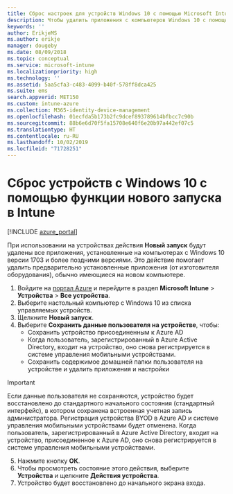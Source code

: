 ```yaml
---
title: Сброс настроек для устройств Windows 10 с помощью Microsoft Intune — Azure | Документация Майкрософт
description: Чтобы удалить приложения с компьютеров Windows 10 с помощью Microsoft Intune, используйте действие "Чистый запуск".
keywords: ''
author: ErikjeMS
ms.author: erikje
manager: dougeby
ms.date: 08/09/2018
ms.topic: conceptual
ms.service: microsoft-intune
ms.localizationpriority: high
ms.technology: ''
ms.assetid: 5aa5cfa3-c483-4099-b40f-578ff8dca425
ms.suite: ems
search.appverid: MET150
ms.custom: intune-azure
ms.collection: M365-identity-device-management
ms.openlocfilehash: 01ecfda5b173b2fc9dcef893789614bfbcc7c90b
ms.sourcegitcommit: 88b6e6d70f5fa15708e640f6e20b97a442ef07c5
ms.translationtype: HT
ms.contentlocale: ru-RU
ms.lasthandoff: 10/02/2019
ms.locfileid: "71728251"
---
```

# <a name="use-fresh-start-to-reset-windows-10-devices-with-intune"></a>Сброс устройств с Windows 10 с помощью функции нового запуска в Intune


[!INCLUDE [azure_portal](../includes/azure_portal.md)]

При использовании на устройствах действия **Новый запуск** будут удалены все приложения, установленные на компьютерах с Windows 10 версии 1703 и более поздними версиями. Это действие помогает удалить предварительно установленные приложения (от изготовителя оборудования), обычно имеющиеся на новом компьютере. 

1. Войдите на [портал Azure](https://portal.azure.com) и перейдите в раздел **Microsoft Intune** > **Устройства** > **Все устройства**.
2. Выберите настольный компьютер с Windows 10 из списка управляемых устройств.
3. Щелкните **Новый запуск**. 
4. Выберите **Сохранить данные пользователя на устройстве**, чтобы:
   * Сохранить устройство присоединенным к Azure AD
   * Когда пользователь, зарегистрированный в Azure Active Directory, входит на устройство, оно снова регистрируется в системе управления мобильными устройствами.
   * Сохранить содержимое домашней папки пользователя на устройстве и удалить приложения и настройки

  > [!IMPORTANT]
 > Если данные пользователя не сохраняются, устройство будет восстановлено до стандартного начального состояния (стандартный интерфейс), в котором сохранена встроенная учетная запись администратора.
 > Регистрация устройства BYOD в Azure AD и системе управления мобильными устройствами будет отменена.
 > Когда пользователь, зарегистрированный в Azure Active Directory, входит на устройство, присоединенное к Azure AD, оно снова регистрируется в системе управления мобильными устройствами.
 
5. Нажмите кнопку **ОК**.   
6. Чтобы просмотреть состояние этого действия, выберите **Устройства** и щелкните **Действия устройства**.  
7. Устройство будет восстановлено до начального экрана входа.
